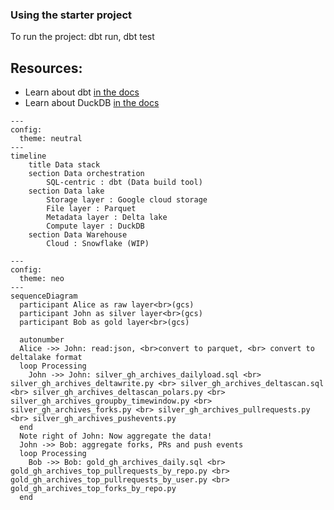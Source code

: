 ### Using the starter project
To run the project: dbt run, dbt test

## Resources:
- Learn about dbt [in the docs](https://docs.getdbt.com/docs/introduction)
- Learn about DuckDB [in the docs](https://duckdb.org/docs/stable/index)

```mermaid
---
config:
  theme: neutral
---
timeline
    title Data stack
    section Data orchestration
        SQL-centric : dbt (Data build tool)
    section Data lake
        Storage layer : Google cloud storage
        File layer : Parquet
        Metadata layer : Delta lake 
        Compute layer : DuckDB
    section Data Warehouse
        Cloud : Snowflake (WIP)
```

```mermaid
---
config:
  theme: neo
---
sequenceDiagram
  participant Alice as raw layer<br>(gcs)
  participant John as silver layer<br>(gcs)
  participant Bob as gold layer<br>(gcs)

  autonumber
  Alice ->> John: read:json, <br>convert to parquet, <br> convert to deltalake format 
  loop Processing
    John ->> John: silver_gh_archives_dailyload.sql <br> silver_gh_archives_deltawrite.py <br> silver_gh_archives_deltascan.sql <br> silver_gh_archives_deltascan_polars.py <br> silver_gh_archives_groupby_timewindow.py <br> silver_gh_archives_forks.py <br> silver_gh_archives_pullrequests.py <br> silver_gh_archives_pushevents.py
  end
  Note right of John: Now aggregate the data!
  John ->> Bob: aggregate forks, PRs and push events
  loop Processing
    Bob ->> Bob: gold_gh_archives_daily.sql <br> gold_gh_archives_top_pullrequests_by_repo.py <br> gold_gh_archives_top_pullrequests_by_user.py <br> gold_gh_archives_top_forks_by_repo.py
  end  
```
